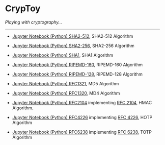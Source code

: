 # CrypToy
_Playing with cryptography..._

----
* [Jupyter Notebook (Python) SHA2-512](https://nbviewer.jupyter.org/github/algorithmic-space/cryptoy/blob/master/SHA2-512.ipynb), SHA2-512  Algorithm
* [Jupyter Notebook (Python) SHA2-256](https://nbviewer.jupyter.org/github/algorithmic-space/cryptoy/blob/master/SHA2-256.ipynb), SHA2-256  Algorithm
* [Jupyter Notebook (Python) SHA1](https://nbviewer.jupyter.org/github/algorithmic-space/cryptoy/blob/master/SHA1.ipynb), SHA1  Algorithm
* [Jupyter Notebook (Python) RIPEMD-160](https://nbviewer.jupyter.org/github/algorithmic-space/cryptoy/blob/master/RIPEMD-160.ipynb), RIPEMD-160  Algorithm
* [Jupyter Notebook (Python) RIPEMD-128](https://nbviewer.jupyter.org/github/algorithmic-space/cryptoy/blob/master/RIPEMD.ipynb), RIPEMD-128  Algorithm
* [Jupyter Notebook (Python) RFC1321](https://nbviewer.jupyter.org/github/algorithmic-space/cryptoy/blob/master/MD5.ipynb), MD5 Algorithm
* [Jupyter Notebook (Python) RFC1320](https://nbviewer.jupyter.org/github/algorithmic-space/cryptoy/blob/master/MD4.ipynb), MD4 Algorithm

* [Jupyter Notebook (Python) RFC2104](https://nbviewer.jupyter.org/github/algorithmic-space/cryptoy/blob/master/rfc2104.ipynb) implementing [RFC 2104](https://www.ietf.org/rfc/rfc2104.txt), HMAC Algorithm.
* [Jupyter Notebook (Python) RFC4226](https://nbviewer.jupyter.org/github/algorithmic-space/cryptoy/blob/master/rfc4226.ipynb) implementing [RFC 4226](https://tools.ietf.org/html/rfc4226), HOTP Algorithm
* [Jupyter Notebook (Python) RFC6238](https://nbviewer.jupyter.org/github/algorithmic-space/cryptoy/blob/master/rfc6238.ipynb) implementing [RFC 6238](https://tools.ietf.org/html/rfc6238), TOTP Algorithm
